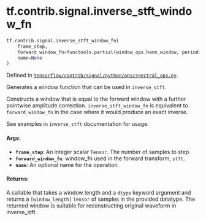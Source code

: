<div itemscope itemtype="http://developers.google.com/ReferenceObject">
<meta itemprop="name" content="tf.contrib.signal.inverse_stft_window_fn" />
<meta itemprop="path" content="Stable" />
</div>

# tf.contrib.signal.inverse_stft_window_fn

``` python
tf.contrib.signal.inverse_stft_window_fn(
    frame_step,
    forward_window_fn=functools.partial(window_ops.hann_window, periodic=True),
    name=None
)
```



Defined in [`tensorflow/contrib/signal/python/ops/spectral_ops.py`](https://www.tensorflow.org/code/tensorflow/contrib/signal/python/ops/spectral_ops.py).

Generates a window function that can be used in `inverse_stft`.

Constructs a window that is equal to the forward window with a further
pointwise amplitude correction.  `inverse_stft_window_fn` is equivalent to
`forward_window_fn` in the case where it would produce an exact inverse.

See examples in `inverse_stft` documentation for usage.

#### Args:

* <b>`frame_step`</b>: An integer scalar `Tensor`. The number of samples to step.
* <b>`forward_window_fn`</b>: window_fn used in the forward transform, `stft`.
* <b>`name`</b>: An optional name for the operation.


#### Returns:

A callable that takes a window length and a `dtype` keyword argument and
  returns a `[window_length]` `Tensor` of samples in the provided datatype.
  The returned window is suitable for reconstructing original waveform in
  inverse_stft.